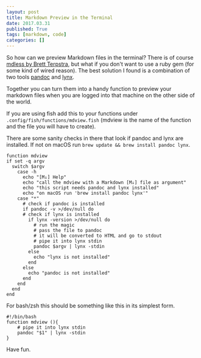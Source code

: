 ```yaml
---
layout: post
title: Markdown Preview in the Terminal
date: 2017.03.31
published: True
tags: [markdown, code]
categories: []
---
```


So how can we preview Markdown files in the terminal? There is of course [mdless by Brett Terpstra](http://brettterpstra.com/projects/mdless/), but what if you don't want to use a ruby gem (for some kind of wired reason). The best solution I found is a combination of two tools [pandoc](http://pandoc.org/) and [lynx](http://lynx.browser.org/).  

Together you can turn them into a handy function to preview your markdown files when you are logged into that machine on the other side of the world.  

If you are using fish add this to your functions under `.config/fish/functions/mdview.fish` (mdview is the name of the function and the file you will have to create).  

There are some sanity checks in there that look if pandoc and lynx are installed.  If not on macOS run `brew update && brew install pandoc lynx`.  


```shell
function mdview
if set -q argv
  switch $argv
    case -h
      echo "[M↓] Help"
      echo "call the mdview with a Markdown [M↓] file as argument"
      echo "this script needs pandoc and lynx installed"
      echo "on macOS run 'brew install pandoc lynx'"
    case "*"
      # check if pandoc is installed
      if pandoc -v >/dev/null do
      # check if lynx is installed
        if lynx -version >/dev/null do
          # run the magic
          # pass the file to pandoc
          # it will be converted to HTML and go to stdout
          # pipe it into lynx stdin
          pandoc $argv | lynx -stdin
        else
          echo "lynx is not installed"
        end
      else
        echo "pandoc is not installed"
      end
    end
  end
end
```


For bash/zsh this should be something like this in its simplest form.  

```shell
#!/bin/bash
function mdview (){
    # pipe it into lynx stdin
    pandoc "$1" | lynx -stdin
}
```

Have fun.  